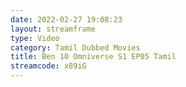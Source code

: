 ```yaml
---
date: 2022-02-27 19:08:23
layout: streamframe
type: Video
category: Tamil Dubbed Movies
title: Ben 10 Omniverse S1 EP05 Tamil
streamcode: x89iG
---
```

